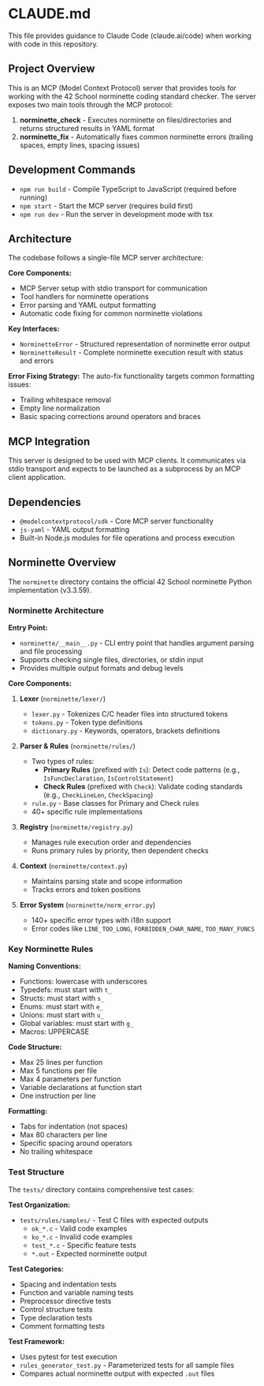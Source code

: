 # CLAUDE.md

This file provides guidance to Claude Code (claude.ai/code) when working with code in this repository.

## Project Overview

This is an MCP (Model Context Protocol) server that provides tools for working with the 42 School norminette coding standard checker. The server exposes two main tools through the MCP protocol:

1. **norminette_check** - Executes norminette on files/directories and returns structured results in YAML format
2. **norminette_fix** - Automatically fixes common norminette errors (trailing spaces, empty lines, spacing issues)

## Development Commands

- `npm run build` - Compile TypeScript to JavaScript (required before running)
- `npm start` - Start the MCP server (requires build first)
- `npm run dev` - Run the server in development mode with tsx

## Architecture

The codebase follows a single-file MCP server architecture:

**Core Components:**
- MCP Server setup with stdio transport for communication
- Tool handlers for norminette operations
- Error parsing and YAML output formatting
- Automatic code fixing for common norminette violations

**Key Interfaces:**
- `NorminetteError` - Structured representation of norminette error output
- `NorminetteResult` - Complete norminette execution result with status and errors

**Error Fixing Strategy:**
The auto-fix functionality targets common formatting issues:
- Trailing whitespace removal
- Empty line normalization
- Basic spacing corrections around operators and braces

## MCP Integration

This server is designed to be used with MCP clients. It communicates via stdio transport and expects to be launched as a subprocess by an MCP client application.

## Dependencies

- `@modelcontextprotocol/sdk` - Core MCP server functionality
- `js-yaml` - YAML output formatting
- Built-in Node.js modules for file operations and process execution

## Norminette Overview

The `norminette` directory contains the official 42 School norminette Python implementation (v3.3.59).

### Norminette Architecture

**Entry Point:**
- `norminette/__main__.py` - CLI entry point that handles argument parsing and file processing
- Supports checking single files, directories, or stdin input
- Provides multiple output formats and debug levels

**Core Components:**

1. **Lexer** (`norminette/lexer/`)
   - `lexer.py` - Tokenizes C/C header files into structured tokens
   - `tokens.py` - Token type definitions
   - `dictionary.py` - Keywords, operators, brackets definitions

2. **Parser & Rules** (`norminette/rules/`)
   - Two types of rules:
     - **Primary Rules** (prefixed with `Is`): Detect code patterns (e.g., `IsFuncDeclaration`, `IsControlStatement`)
     - **Check Rules** (prefixed with `Check`): Validate coding standards (e.g., `CheckLineLen`, `CheckSpacing`)
   - `rule.py` - Base classes for Primary and Check rules
   - 40+ specific rule implementations

3. **Registry** (`norminette/registry.py`)
   - Manages rule execution order and dependencies
   - Runs primary rules by priority, then dependent checks

4. **Context** (`norminette/context.py`)
   - Maintains parsing state and scope information
   - Tracks errors and token positions

5. **Error System** (`norminette/norm_error.py`)
   - 140+ specific error types with i18n support
   - Error codes like `LINE_TOO_LONG`, `FORBIDDEN_CHAR_NAME`, `TOO_MANY_FUNCS`

### Key Norminette Rules

**Naming Conventions:**
- Functions: lowercase with underscores
- Typedefs: must start with `t_`
- Structs: must start with `s_`
- Enums: must start with `e_`
- Unions: must start with `u_`
- Global variables: must start with `g_`
- Macros: UPPERCASE

**Code Structure:**
- Max 25 lines per function
- Max 5 functions per file
- Max 4 parameters per function
- Variable declarations at function start
- One instruction per line

**Formatting:**
- Tabs for indentation (not spaces)
- Max 80 characters per line
- Specific spacing around operators
- No trailing whitespace

### Test Structure

The `tests/` directory contains comprehensive test cases:

**Test Organization:**
- `tests/rules/samples/` - Test C files with expected outputs
  - `ok_*.c` - Valid code examples
  - `ko_*.c` - Invalid code examples
  - `test_*.c` - Specific feature tests
  - `*.out` - Expected norminette output

**Test Categories:**
- Spacing and indentation tests
- Function and variable naming tests
- Preprocessor directive tests
- Control structure tests
- Type declaration tests
- Comment formatting tests

**Test Framework:**
- Uses pytest for test execution
- `rules_generator_test.py` - Parameterized tests for all sample files
- Compares actual norminette output with expected `.out` files